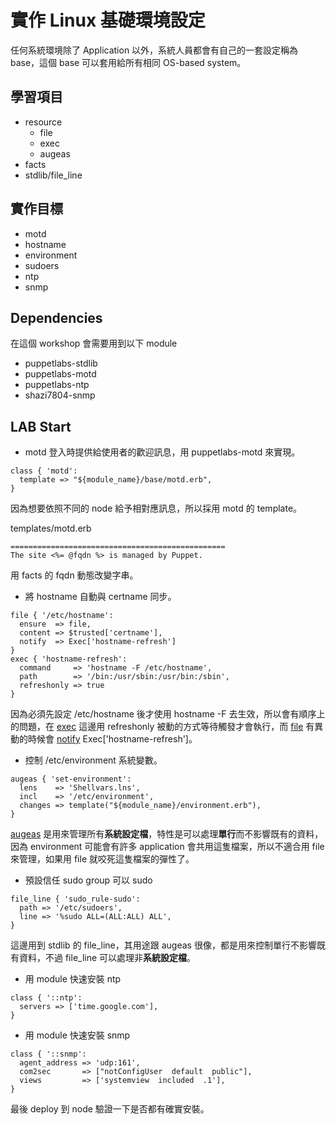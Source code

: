 # 實作 Linux 基礎環境設定

任何系統環境除了 Application 以外，系統人員都會有自己的一套設定稱為 base，這個 base 可以套用給所有相同 OS-based system。

## 學習項目

- resource
  - file
  - exec
  - augeas
- facts
- stdlib/file_line

## 實作目標

- motd
- hostname
- environment
- sudoers
- ntp
- snmp

## Dependencies

在這個 workshop 會需要用到以下 module

- puppetlabs-stdlib
- puppetlabs-motd
- puppetlabs-ntp
- shazi7804-snmp
  
## LAB Start

- motd 登入時提供給使用者的歡迎訊息，用 puppetlabs-motd 來實現。

```puppet
class { 'motd':
  template => "${module_name}/base/motd.erb",
}
```

因為想要依照不同的 node 給予相對應訊息，所以採用 motd 的 template。

templates/motd.erb
```erb
================================================
The site <%= @fqdn %> is managed by Puppet.
```

用 facts 的 fqdn 動態改變字串。

- 將 hostname 自動與 certname 同步。

```puppet
file { '/etc/hostname':
  ensure  => file,
  content => $trusted['certname'],
  notify  => Exec['hostname-refresh']
}
exec { 'hostname-refresh':
  command     => 'hostname -F /etc/hostname',
  path        => '/bin:/usr/sbin:/usr/bin:/sbin',
  refreshonly => true
}
```

因為必須先設定 /etc/hostname 後才使用 hostname -F 去生效，所以會有順序上的問題，在 [exec][exec] 這邊用 refreshonly 被動的方式等待觸發才會執行，而 [file][file] 有異動的時候會 [notify][notify] Exec['hostname-refresh']。

- 控制 /etc/environment 系統變數。

```puppet
augeas { 'set-environment':
  lens    => 'Shellvars.lns',
  incl    => '/etc/environment',
  changes => template("${module_name}/environment.erb"),
}
```

[augeas][augeas] 是用來管理所有**系統設定檔**，特性是可以處理**單行**而不影響既有的資料，因為 environment 可能會有許多 application 會共用這隻檔案，所以不適合用 file 來管理，如果用 file 就咬死這隻檔案的彈性了。


- 預設信任 sudo group 可以 sudo

```puppet
file_line { 'sudo_rule-sudo':
  path => '/etc/sudoers',
  line => '%sudo ALL=(ALL:ALL) ALL',
}
```

這邊用到 stdlib 的 file_line，其用途跟 augeas 很像，都是用來控制單行不影響既有資料，不過 file_line 可以處理非**系統設定檔**。

- 用 module 快速安裝 ntp

```puppet
class { '::ntp':
  servers => ['time.google.com'],
}
```

- 用 module 快速安裝 snmp

```puppet
class { '::snmp':
  agent_address => 'udp:161',
  com2sec       => ["notConfigUser  default  public"],
  views         => ['systemview  included  .1'],
}
```

最後 deploy 到 node 驗證一下是否都有確實安裝。

[exec]: https://docs.puppet.com/puppet/latest/types/exec.html
[file]: https://docs.puppet.com/puppet/5.1/types/file.html
[notify]: https://docs.puppet.com/puppet/latest/types/notify.html
[augeas]: https://docs.puppet.com/puppet/5.1/resources_augeas.html


